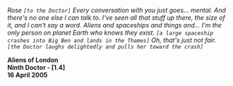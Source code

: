 _Rose_ _`[to the Doctor]` Every conversation with you just goes... mental. And there's no one else I can talk to. I've seen all that stuff up there, the size of it, and I can't say a word. Aliens and spaceships and things and... I'm the only person on planet Earth who knows they exist. `[a large spaceship crashes into Big Ben and lands in the Thames]` Oh, that's just not fair. `[the Doctor laughs delightedly and pulls her toward the crash]`_

**Aliens of London  
Ninth Doctor - [1.4]  
16 April 2005**